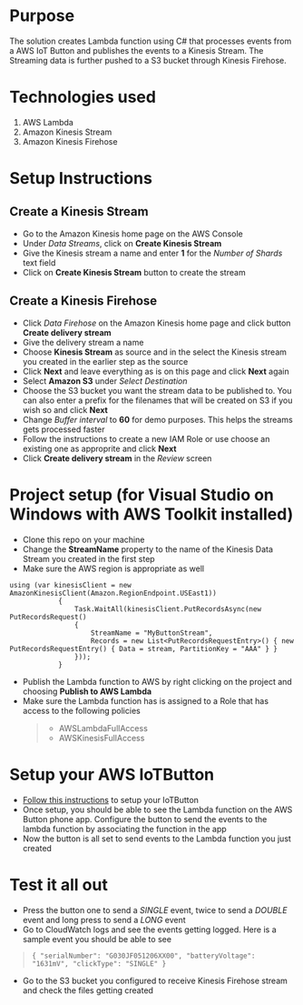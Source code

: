 # Purpose
The solution creates Lambda function using C# that processes events from a AWS IoT Button and publishes the events to a Kinesis Stream. The Streaming data is further pushed to a S3 bucket through Kinesis Firehose.

# Technologies used
1. AWS Lambda
2. Amazon Kinesis Stream
3. Amazon Kinesis Firehose

# Setup Instructions
## Create a Kinesis Stream
* Go to the Amazon Kinesis home page on the AWS Console
* Under _Data Streams_, click on **Create Kinesis Stream**
* Give the Kinesis stream a name and enter **1**  for the _Number of Shards_ text field
* Click on **Create Kinesis Stream** button to create the stream
## Create a Kinesis Firehose
* Click _Data Firehose_ on the Amazon Kinesis home page and click button **Create delivery stream**
* Give the delivery stream a name
* Choose **Kinesis Stream** as source and in the select the Kinesis stream you created in the earlier step as the source
* Click **Next** and leave everything as is on this page and click **Next** again
* Select **Amazon S3** under _Select Destination_
* Choose the S3 bucket you want the stream data to be published to. You can also enter a prefix for the filenames that will be created on S3 if you wish so and click **Next**
* Change _Buffer interval_ to **60** for demo purposes. This helps the streams gets processed faster
* Follow the instructions to create a new IAM Role or use choose an existing one as approprite and click **Next**
* Click **Create delivery stream** in the _Review_ screen

# Project setup (for Visual Studio on Windows with AWS Toolkit installed)
* Clone this repo on your machine
* Change the **StreamName** property to the name of the Kinesis Data Stream you created in the first step 
* Make sure the AWS region is appropriate as well
```
using (var kinesisClient = new AmazonKinesisClient(Amazon.RegionEndpoint.USEast1))
            {
                Task.WaitAll(kinesisClient.PutRecordsAsync(new PutRecordsRequest()
                {
                    StreamName = "MyButtonStream",
                    Records = new List<PutRecordsRequestEntry>() { new PutRecordsRequestEntry() { Data = stream, PartitionKey = "AAA" } }
                }));
            }
```
* Publish the Lambda function to AWS by right clicking on the project and choosing **Publish to AWS Lambda**
* Make sure the Lambda function has is assigned to a Role that has access to the following policies
   > - AWSLambdaFullAccess
   > - AWSKinesisFullAccess
# Setup your AWS IoTButton
* [Follow this instructions](https://docs.aws.amazon.com/iot/latest/developerguide/configure-iot.html) to setup your IoTButton
* Once setup, you should be able to see the Lambda function on the AWS Button phone app. Configure the button to send the events to the lambda function by associating the function in the app
* Now the button is all set to send events to the Lambda function you just created
# Test it all out
* Press the button one to send a _SINGLE_ event, twice to send a _DOUBLE_ event and long press to send a _LONG_ event 
* Go to CloudWatch logs and see the events getting logged. Here is a sample event you should be able to see
 
> ```{ "serialNumber": "G030JF051206XX00", "batteryVoltage": "1631mV", "clickType": "SINGLE" }```
* Go to the S3 bucket you configured to receive Kinesis Firehose stream and check the files getting created


